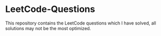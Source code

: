 # LeetCode-Questions
This repository contains the LeetCode questions which I have solved, all solutions may not be the most optimized.
